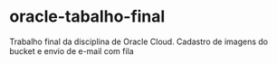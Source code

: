 # oracle-tabalho-final
Trabalho final da disciplina de Oracle Cloud. Cadastro de imagens do bucket e envio de e-mail com fila
